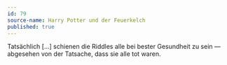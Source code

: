 ```yaml
---
id: 79
source-name: Harry Potter und der Feuerkelch
published: true
---
```


<p>Tatsächlich [...] schienen die Riddles alle bei bester Gesundheit zu sein — abgesehen von der Tatsache, dass sie alle tot waren.</p>


